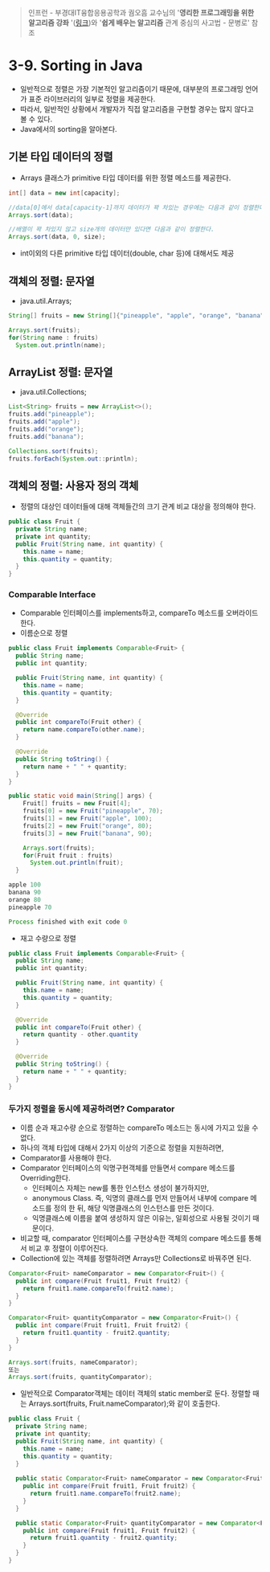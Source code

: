 > 인프런 - 부경대IT융합응용공학과 궘오흠 교수님의 '**영리한 프로그래밍을 위한 알고리즘 강좌** '([링크](https://www.inflearn.com/course/%EC%95%8C%EA%B3%A0%EB%A6%AC%EC%A6%98-%EA%B0%95%EC%A2%8C/))와 '**쉽게 배우는 알고리즘** 관계 중심의 사고법 - 문병로' 참조

# 3-9. Sorting in Java

* 일반적으로 정렬은 가장 기본적인 알고리즘이기 때문에, 대부분의 프로그래밍 언어가 표준 라이브러리의 일부로 정렬을 제공한다.
* 따라서, 일반적인 상황에서 개발자가 직접 알고리즘을 구현할 경우는 많지 않다고 볼 수 있다.
* Java에서의 sorting을 알아본다.


## 기본 타입 데이터의 정렬

* Arrays 클래스가 primitive 타입 데이터를 위한 정렬 메소드를 제공한다.

```java
int[] data = new int[capacity];

//data[0]에서 data[capacity-1]까지 데이터가 꽉 차있는 경우에는 다음과 같이 정렬한다.
Arrays.sort(data);

//배열이 꽉 차있지 않고 size개의 데이터만 있다면 다음과 같이 정렬한다.
Arrays.sort(data, 0, size);
```

* int이외의 다른 primitive 타입 데이터(double, char 등)에 대해서도 제공


## 객체의 정렬: 문자열

* java.util.Arrays;

```java
String[] fruits = new String[]{"pineapple", "apple", "orange", "banana"};

Arrays.sort(fruits);
for(String name : fruits)
  System.out.println(name);
```

  

## ArrayList 정렬: 문자열

* java.util.Collections;

```java
List<String> fruits = new ArrayList<>();
fruits.add("pineapple");
fruits.add("apple");
fruits.add("orange");
fruits.add("banana");

Collections.sort(fruits);
fruits.forEach(System.out::println);
```

  

## 객체의 정렬: 사용자 정의 객체

* 정렬의 대상인 데이터들에 대해 객체들간의 크기 관계 비교 대상을 정의해야 한다.

```java
public class Fruit {
  private String name;
  private int quantity;
  public Fruit(String name, int quantity) {
    this.name = name;
    this.quantity = quantity;
  }
}
```

### Comparable Interface

* Comparable 인터페이스를 implements하고, compareTo 메소드를 오버라이드한다.
* 이름순으로 정렬 

```java
public class Fruit implements Comparable<Fruit> {
  public String name;
  public int quantity;

  public Fruit(String name, int quantity) {
    this.name = name;
    this.quantity = quantity;
  }

  @Override
  public int compareTo(Fruit other) {
    return name.compareTo(other.name);
  }

  @Override
  public String toString() {
    return name + " " + quantity;
  }
}
```

```java
public static void main(String[] args) {
    Fruit[] fruits = new Fruit[4];
    fruits[0] = new Fruit("pineapple", 70);
    fruits[1] = new Fruit("apple", 100);
    fruits[2] = new Fruit("orange", 80);
    fruits[3] = new Fruit("banana", 90);

    Arrays.sort(fruits);
    for(Fruit fruit : fruits)
      System.out.println(fruit);
  }
```

```java
apple 100
banana 90
orange 80
pineapple 70

Process finished with exit code 0
```

* 재고 수량으로 정렬

```java
public class Fruit implements Comparable<Fruit> {
  public String name;
  public int quantity;

  public Fruit(String name, int quantity) {
    this.name = name;
    this.quantity = quantity;
  }

  @Override
  public int compareTo(Fruit other) {
    return quantity - other.quantity
  }

  @Override
  public String toString() {
    return name + " " + quantity;
  }
}
```

### 두가지 정렬을 동시에 제공하려면? Comparator

* 이름 순과 재고수량 순으로 정렬하는 compareTo 메소드는 동시에 가지고 있을 수 없다.
* 하나의 객체 타입에 대해서 2가지 이상의 기준으로 정렬을 지원하려면,
* Comparator를 사용해야 한다. 
* Comparator 인터페이스의 익명구현객체를 만들면서 compare 메소드를 Overriding한다.
  * 인터페이스 자체는 new를 통한 인스턴스 생성이 불가하지만,
  * anonymous Class. 즉, 익명의 클래스를 먼저 만들어서 내부에 compare 메소드를 정의 한 뒤, 해당 익명클래스의 인스턴스를 만든 것이다.
  * 익명클래스에 이름을 붙여 생성하지 않은 이유는, 일회성으로 사용될 것이기 때문이다.
* 비교할 때, comparator 인터페이스를 구현상속한 객체의 compare 메소드를 통해서 비교 후 정렬이 이루어진다.
* Collection에 있는 객체를 정렬하려면 Arrays만 Collections로 바꿔주면 된다.

```java
Comparator<Fruit> nameComparator = new Comparator<Fruit>() {
  public int compare(Fruit fruit1, Fruit fruit2) {
    return fruit1.name.compareTo(fruit2.name);
  }
}

Comparator<Fruit> quantityComparator = new Comparator<Fruit>() {
  public int compare(Fruit fruit1, Fruit fruit2) {
    return fruit1.quantity - fruit2.quantity;
  }
}

Arrays.sort(fruits, nameComparator);
또는
Arrays.sort(fruits, quantityComparator);
```

* 일반적으로 Comparator객체는 데이터 객체의 static member로 둔다. 정렬할 때는 Arrays.sort(fruits, Fruit.nameComparator);와 같이 호출한다.

```java
public class Fruit {
  private String name;
  private int quantity;
  public Fruit(String name, int quantity) {
    this.name = name;
    this.quantity = quantity;
  }
  
  public static Comparator<Fruit> nameComparator = new Comparator<Fruit>() {
    public int compare(Fruit fruit1, Fruit fruit2) {
      return fruit1.name.compareTo(fruit2.name);
    }
  }

  public static Comparator<Fruit> quantityComparator = new Comparator<Fruit>() {
    public int compare(Fruit fruit1, Fruit fruit2) {
      return fruit1.quantity - fruit2.quantity;
    }
  }
}
```

